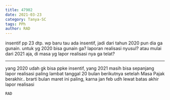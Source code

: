 ```yaml
---
title: 47902
date: 2021-03-23
category: Tanya-SC
tags: PPh
author: RAD
---
```


insentif pp 23 dtp. wp baru tau ada insentif, jadi dari tahun 2020 pun dia ga gunain. untuk yg 2020 bisa gunain ga? laporan realisasi nyusul? atau mulai dari 2021 aja, di masa yg lapor realisasi nya ga telat?

---

yang 2020 udah gk bisa ppke insentif, yang 2021 masih bisa sepanjang lapor realisasi paling lambat tanggal 20 bulan berikutnya setelah Masa Pajak berakhir.. brarti bulan maret ini paling, karna jan feb udh lewat batas akhir lapor realisasi

`RAD`
